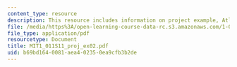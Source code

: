```yaml
---
content_type: resource
description: This resource includes information on project example, Atlanta BeltLine.
file: /media/https%3A/open-learning-course-data-rc.s3.amazonaws.com/1-011-project-evaluation-spring-2011/b69bd1640081aea402350ea9cfb3b2de_MIT1_011S11_proj_ex02.pdf
file_type: application/pdf
resourcetype: Document
title: MIT1_011S11_proj_ex02.pdf
uid: b69bd164-0081-aea4-0235-0ea9cfb3b2de
---
```

